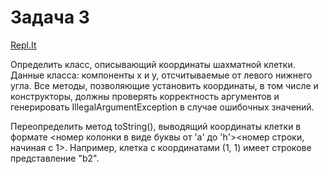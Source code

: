 # Задача 3
[Repl.It](https://repl.it/@ArthurKhazbs/WinterJavaTask-3)

Определить класс, описывающий координаты шахматной клетки. Данные класса: компоненты x и y, отсчитываемые от левого нижнего угла. Все методы, позволяющие установить координаты, в том числе и конструкторы, должны проверять корректность аргументов и генерировать IllegalArgumentException в случае ошибочных значений.

Переопределить метод toString(), выводящий координаты клетки в формате <номер колонки в виде буквы от 'a' до 'h'><номер строки, начиная с 1>. Например, клетка с координатами (1, 1) имеет строкове представление "b2".

